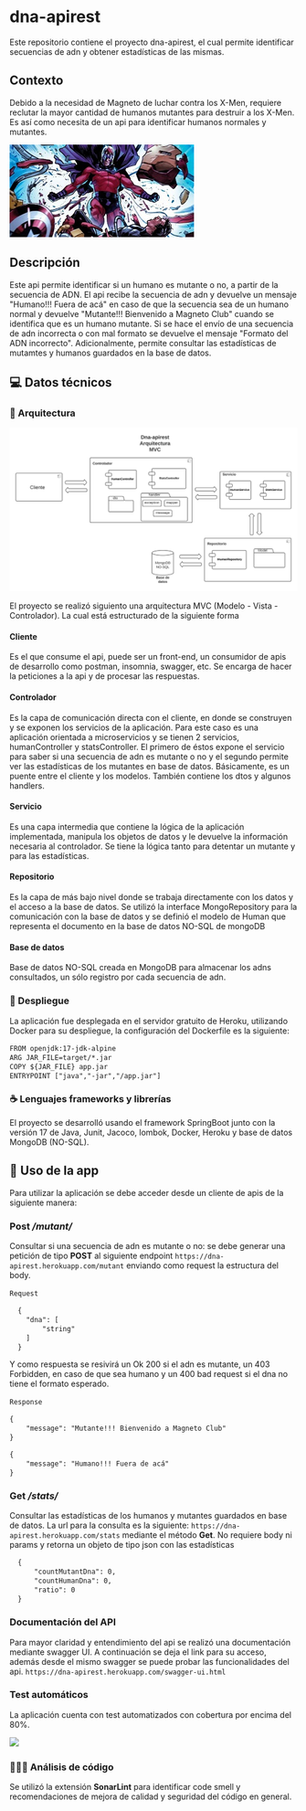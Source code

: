 # dna-apirest
Este repositorio contiene el proyecto dna-apirest, el cual permite identificar secuencias de adn y obtener estadísticas 
de las mismas.

## Contexto
Debido a la necesidad de Magneto de luchar contra los X-Men, requiere reclutar la mayor cantidad 
de humanos mutantes para destruir a los X-Men. Es así como necesita de un api para identificar humanos normales y
mutantes.

![](src/main/resources/documents/magneto.jpg)
## Descripción
Este api permite identificar si un humano es mutante o no, a partir de la secuencia de ADN. El api recibe la secuencia 
de adn y devuelve un mensaje "Humano!!! Fuera de acá" en caso de que la secuencia sea de un humano normal y devuelve 
"Mutante!!! Bienvenido a Magneto Club" cuando se identifica que es un humano mutante. Si se hace el envío de una
secuencia de adn incorrecta o con mal formato se devuelve el mensaje "Formato del ADN incorrecto". Adicionalmente, 
permite consultar las estadísticas de mutamtes y humanos guardados en la base de datos.

## 💻 Datos técnicos

### 📝 Arquitectura
![](src/main/resources/documents/architecture.png)

El proyecto se realizó siguiento una arquitectura MVC (Modelo - Vista - Controlador). La cual está estructurado de la 
siguiente forma

#### Cliente
Es el que consume el api, puede ser un front-end, un consumidor de apis de desarrollo como postman, insomnia, swagger,
etc. Se encarga de hacer la peticiones a la api y de procesar las respuestas.

#### Controlador
Es la capa de comunicación directa con el cliente, en donde se construyen y se exponen los servicios de la aplicación.
Para este caso es una aplicación orientada a microservicios y se tienen 2 servicios, humanController y statsController.
El primero de éstos expone el servicio para saber si una secuencia de adn es mutante o no y el segundo permite ver las 
estadísticas de los mutantes en base de datos. Básicamente, es un puente entre el cliente y los modelos. También contiene 
los dtos y algunos handlers.

#### Servicio
Es una capa intermedia que contiene la lógica de la aplicación implementada, manipula los objetos de datos y le devuelve 
la información necesaria al controlador. Se tiene la lógica tanto para detentar un mutante y para las estadísticas.

#### Repositorio
Es la capa de más bajo nivel donde se trabaja directamente con los datos y el acceso a la base de datos. Se utilizó la 
interface MongoRepository para la comunicación con la base de datos y se definió el modelo de Human que representa el 
documento en la base de datos NO-SQL de mongoDB

#### Base de datos
Base de datos NO-SQL creada en MongoDB para almacenar los adns consultados, un sólo registro por cada secuencia de adn.

### 🚀 Despliegue
La aplicación fue desplegada en el servidor gratuito de Heroku, utilizando Docker para su despliegue, la configuración 
del Dockerfile es la siguiente:
```
FROM openjdk:17-jdk-alpine
ARG JAR_FILE=target/*.jar
COPY ${JAR_FILE} app.jar
ENTRYPOINT ["java","-jar","/app.jar"]
```

### ☕ Lenguajes frameworks y librerías
El proyecto se desarrolló usando el framework SpringBoot junto con la versión 17 de Java, Junit, Jacoco, lombok, Docker,
Heroku y base de datos MongoDB (NO-SQL).

## 🤖 Uso de la app
Para utilizar la aplicación se debe acceder desde un cliente de apis de la siguiente manera:

### Post */mutant/* 
Consultar si una secuencia de adn es mutante o no: se debe generar una petición de tipo **POST** al siguiente endpoint 
```https://dna-apirest.herokuapp.com/mutant``` enviando como request la estructura del body.

``` Request ```

```
  {
    "dna": [
        "string"
    ]
  }
```
Y como respuesta se resivirá un Ok 200 si el adn es mutante, un 403 Forbidden, en caso de que sea humano y un 400 
bad request si el dna no tiene el formato esperado.

``` Response ```
``` 
{
	"message": "Mutante!!! Bienvenido a Magneto Club"
} 
```
```
{
	"message": "Humano!!! Fuera de acá"
}
```

### Get */stats/*
Consultar las estadísticas de los humanos y mutantes guardados en base de datos. La url para la consulta es la siguiente:
```https://dna-apirest.herokuapp.com/stats``` mediante el método **Get**.
No requiere body ni params y retorna un objeto de tipo json con las estadísticas

```
  {
      "countMutantDna": 0,
      "countHumanDna": 0,
      "ratio": 0
  }
```
### Documentación del API
Para mayor claridad y entendimiento del api se realizó una documentación mediante swagger UI.
A continuación se deja el link para su acceso, además desde el mismo swagger se puede probar las funcionalidades del api.
```https://dna-apirest.herokuapp.com/swagger-ui.html```

### Test automáticos
La aplicación cuenta con test automatizados con cobertura por encima del 80%.

![](src/main/resources/documents/automatedTest.png)

### 👨🏽‍💻 Análisis de código
Se utilizó la extensión **SonarLint** para identificar code smell y recomendaciones de mejora de calidad y seguridad del 
código en general.